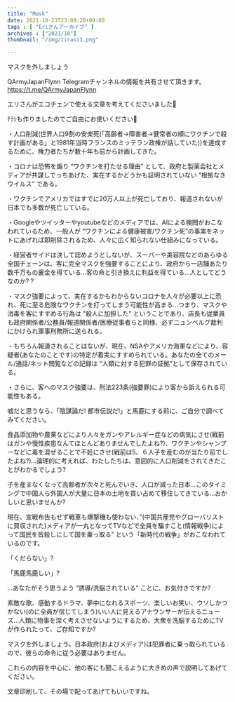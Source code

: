```yaml
---
title: "Mask"
date: 2021-10-23T23:09:20+09:00
tags : [ "Eriさんアーカイブ" ]
archives : ["2021/10"]
thumbnail: "/img/tirasi1.png"

---
```


マスクを外しましょう

QArmyJapanFlynn Telegramチャンネルの情報を共有させて頂きます。
https://t.me/QArmyJapanFlynn

エリさんがエコチェンで使える文章を考えてくださいました🙏

ﾁﾗｼも作りましたのでご自由にお使いください🙏

・人口削減(世界人口9割の安楽死(「高齢者→障害者→健常者の順にワクチンで殺す計画がある」と1981年当時フランスのミッテラン政権が話していた))を達成するために、権力者たちが数十年も前から計画してきた。

・コロナは恐怖を煽り “ワクチンを打たせる理由” として、政府と製薬会社とメディアが共謀しでっちあげた、実在するかどうかも証明されていない “根拠なきウイルス” である。



・ワクチンでアメリカではすでに20万人以上が死亡しており、報道されないが日本でも多数が死亡している。

・Googleやツイッターやyoutubeなどのメディアでは、AIによる検閲がおこなわれているため、一般人が “ワクチンによる健康被害/ワクチン死”の事実をネットにあげれば即削除されるため、人々に広く知られない仕組みになっている。

・経営者サイドは決して認めようとしないが、スーパーや美容院などのあらゆる全国チェーンは、客に完全マスクを強要することにより、政府から一店舗あたり数千万もの裏金を得ている…客の命と引き換えに利益を得ている...人としてどうなのか? ?

・マスク強要によって、実在するかもわからないコロナを人々が必要以上に恐れ、死に至る危険なワクチンを打ってしまう可能性が高まる...つまり、マスクや消毒を客にすすめる行為は "殺人に加担した" ということであり、店長も従業員も政府関係者/公務員/報道関係者/医療従事者らと同様、必ずニュンベルグ裁判にかけられ軍事刑務所に送られる。

・もちろん報道されることはないが、現在、NSAやアメリカ海軍などにより、容疑者(あなたのことです)の特定が着実にすすめられている。あなたの全てのメール/通話/ネット閲覧などの記録は “人類に対する犯罪の証拠”として保存されている。

・さらに、客へのマスク強要は、刑法223条(強要罪)により客から訴えられる可能性もある。


嘘だと思うなら、「陰謀論だ! 都市伝説だ!」と馬鹿にする前に、ご自分で調べてみてください。

食品添加物や農薬などにより人々をガンやアレルギー症などの病気にさせ(戦前はガンや慢性疾患なんてほとんどありませんでしたよね?)、ワクチンやシャンプーなどに毒を混ぜることで不妊にさせ(戦前は5、６人子を産むのが当たり前でしたよね?)…論理的に考えれば、わたしたちは、意図的に人口削減をされてきたことがわかるでしょう?

子を産まなくなって高齢者が次々と死んでいき、人口が減った日本…このタイミングで中国人ら外国人が大量に日本の土地を買い占めて移住してきている…おかしいと思いませんか?

現在、宣戦布告もせず戦車も爆撃機も使わない、”(中国共産党やグローバリストに買収された)メディアが一丸となってTVなどで全員を騙すこと(情報戦争)によって国民を皆殺しにして国を乗っ取る” という「新時代の戦争」がおこなわれているのです。

「くだらない」?

「馬鹿馬鹿しい」?

…あなたがそう思うよう “誘導/洗脳されている” ことに、お気付きですか?  

素敵な歌、感動するドラマ、夢中になれるスポーツ、楽しいお笑い、ウソしかつかない(のに全員が信じてしまう)いい人に見えるアナウンサーが伝えるニュース…人類に物事を深く考えさせないようにするため、大衆を洗脳するためにTVが作られたって、ご存知ですか?

マスクを外しましょう。日本政府(およびメディア)は犯罪者に乗っ取られているので、彼らの命令に従う必要はありません。



これらの内容を中心に、他の客にも聞こえるように大きめの声で説明してあげてください。

文章印刷して、その場で配ってあげてもいいですね。
